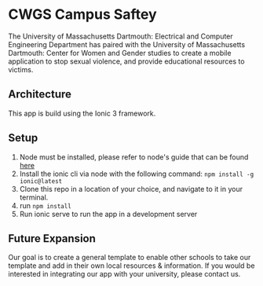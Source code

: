 # CWGS Campus Saftey
  The University of Massachusetts Dartmouth: Electrical and Computer Engineering Department has paired with the University of Massachusetts Dartmouth: Center for Women and Gender studies to create a mobile application to stop sexual violence, and provide educational resources to victims.
  
## Architecture
  This app is build using the Ionic 3 framework. 
  
## Setup
  1. Node must be installed, please refer to node's guide that can be found [here](https://docs.npmjs.com/getting-started/installing-node)
  2. Install the ionic cli via node with the following command: ```npm install -g ionic@latest ```
  3. Clone this repo in a location of your choice, and navigate to it in your terminal.
  4. run ```npm install```
  5. Run ionic serve to run the app in a development server 
    
## Future Expansion
  Our goal is to create a general template to enable other schools to take our template and add in their own local resources & information. If you would be interested in integrating our app with your university, please contact us.

